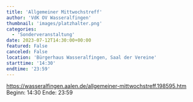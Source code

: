 ```yaml
---
title: 'Allgemeiner Mittwochstreff'
author: 'VdK OV Wasseralfingen'
thumbnail: 'images/platzhalter.png'
categories:
  - 'Sonderveranstaltung'
date: 2023-07-12T14:30:00+00:00
featured: False
canceled: False
location: 'Bürgerhaus Wasseralfingen, Saal der Vereine'
starttime: '14:30'
endtime: '23:59'
---
```

https://wasseralfingen.aalen.de/allgemeiner-mittwochstreff.198595.htm
Beginn: 14:30
 Ende: 23:59